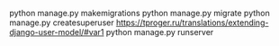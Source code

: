 python manage.py makemigrations
python manage.py migrate
python manage.py createsuperuser
https://tproger.ru/translations/extending-django-user-model/#var1
python manage.py runserver